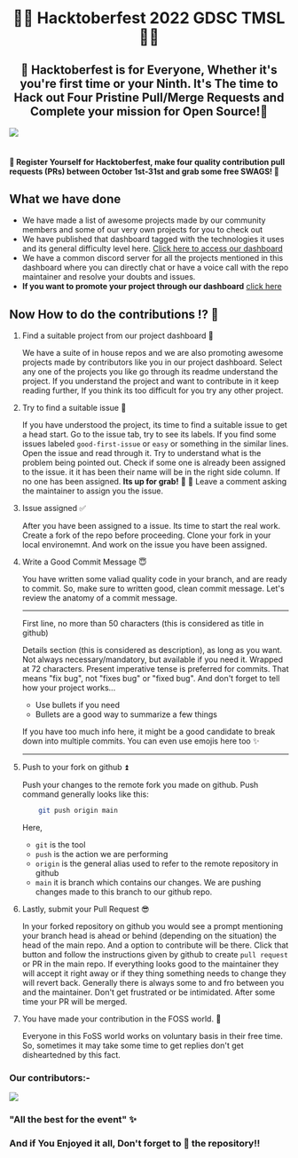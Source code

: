 <h1 align=center>🌟💫 Hacktoberfest 2022 GDSC TMSL💫🌟</h1>

## <center> 🌟 Hacktoberfest is for Everyone, Whether it's you're first time or your Ninth. It's The time to Hack out Four Pristine Pull/Merge Requests and Complete your mission for Open Source!🌟</center>

<img align="center" src="https://res.cloudinary.com/practicaldev/image/fetch/s--ds97LCK---/c_imagga_scale,f_auto,fl_progressive,h_420,q_auto,w_1000/https://dev-to-uploads.s3.amazonaws.com/uploads/articles/ymlmr15l83rrjq8natft.jpg"/>
 
#### <br> 📢 Register Yourself for Hacktoberfest, make four quality contribution pull requests (PRs) between October 1st-31st and grab some free SWAGS! 🌟

## What we have done
- We have made a list of awesome projects made by our community members and some of our very own projects for you to check out
- We have published that dashboard tagged with the technologies it uses and its general difficulty level here. [Click here to access our dashboard](https://www.tobeupdated.com)
- We have a common discord server for all the projects mentioned in this dashboard where you can directly chat or have a voice call with the repo maintainer and resolve your doubts and issues.
- **If you want to promote your project through our dashboard** [click here](https://www.tobeupdated.com)

## Now How to do the contributions ⁉️ 💭

1. Find a suitable project from our project dashboard 📝

    We have a suite of in house repos and we are also promoting awesome projects made by contributors like you in our project dashboard. Select any one of the projects you like go through its readme understand the project. If you understand the project and want to contribute in it keep reading further, If you think its too difficult for you try any other project.

2. Try to find a suitable issue 📍

    If you have understood the project, its time to find a suitable issue to get a head start. Go to the issue tab, try to see its labels. If you find some issues labeled `good-first-issue` or `easy` or something in the similar lines. Open the issue and read through it. Try to understand what is the problem being pointed out. Check if some one is already been assigned to the issue. it it has been their name will be in the right side column. If no one has been assigned. **Its up for grab!** 🎉 🎉 Leave a comment asking the maintainer to assign you the issue.

3. Issue assigned ✅

    After you have been assigned to a issue. Its time to start the real work. Create a fork of the repo before proceeding. Clone your fork in your local environemnt. And work on the issue you have been assigned.

4. Write a Good Commit Message 😇

    You have written some valiad quality code in your branch, and are ready to commit. So, make sure to written good, clean commit message. 
    Let's review the anatomy of a commit message.

    ---
    First line, no more than 50 characters (this is considered as title in github)

    Details section (this is considered as description), as long as you want. Not always necessary/mandatory, but
    available if you need it. Wrapped at 72 characters. Present imperative
    tense is preferred for commits. That means "fix bug", not "fixes bug" or
    "fixed bug". And don't forget to tell how your project works...

    + Use bullets if you need 
    + Bullets are a good way to summarize a few things

    If you have too much info here, it might be a good candidate to break
    down into multiple commits. You can even use emojis here too :sparkles:

    ---

6. Push to your fork on github ⏫

    Push your changes to the remote fork you made on github. Push command generally looks like this:

    ```sh
        git push origin main
    ```

    Here,
    -   `git` is the tool
    -   `push` is the action we are performing
    -   `origin` is the general alias used to refer to the remote repository in github
    -   `main` it is branch which contains our changes. We are pushing changes made to this branch to our github repo.

7. Lastly, submit your Pull Request 😎

    In your forked repository on github you would see a prompt mentioning your branch head is ahead or behind (depending on the situation) the head of the main repo. And a option to contribute will be there. Click that button and follow the instructions given by github to create `pull request` or PR in the main repo. If everything looks good to the maintainer they will accept it right away or if they thing something needs to change they will revert back. Generally there is always some to and fro between you and the maintainer. Don't get frustrated or be intimidated. After some time your PR will be merged.

8. You have made your contribution in the FOSS world. 🥳

    Everyone in this FoSS world works on voluntary basis in their free time. So, sometimes it may take some time to get replies don't get disheartedned by this fact.


### Our contributors:- 
<a href="https://github.com/GDSC-TMSL/Hacktoberfest/graphs/contributors">
  <img src="https://contrib.rocks/image?repo=GDSC-TMSL/Hacktoberfest" />
</a>

### "All the best for the event" ✨


### And if You Enjoyed it all, Don't forget to 🌟 the repository!!
